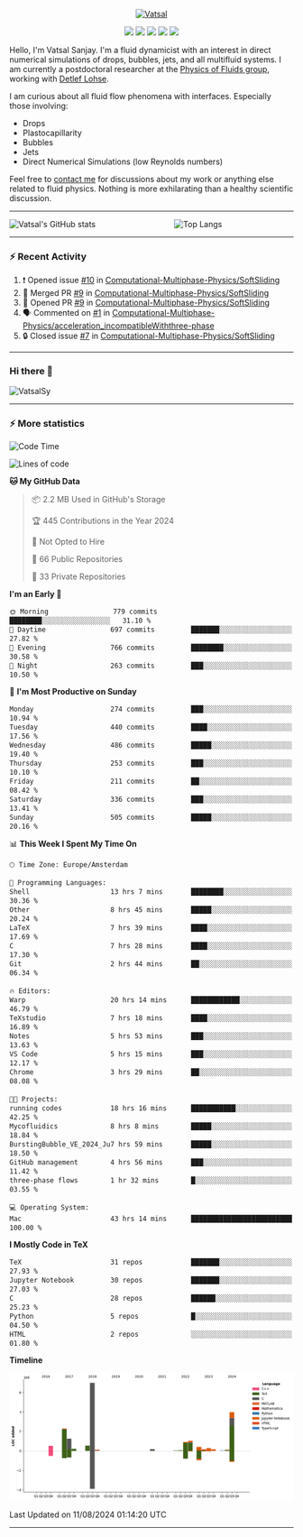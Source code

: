<center>

[<img alt="Vatsal" width="200px" src="https://www.dropbox.com/s/dxyybgtblo8er6h/Logo_Vatsal_Vector.png?raw=1">](https://www.vatsalsanjay.com)

[<img src="https://img.shields.io/badge/googlescholar-4285F4?&style=for-the-badge&logo=googlescholar&logoColor=white">](https://scholar.google.com/citations?hl=en&user=67aQviYAAAAJ)
[<img src="https://img.shields.io/static/v1.svg?&style=for-the-badge&logo=ResearchGate&label=&message=ResearchGate&logoColor=white&color=green">](https://www.researchgate.net/profile/Vatsal-Sanjay-2)
[<img src="https://img.shields.io/badge/twitter-1DA1F2?&style=for-the-badge&logo=twitter&logoColor=white">](https://twitter.com/VatsalSanjay)
[<img src="https://img.shields.io/badge/linkedin-0A66C2?&style=for-the-badge&logo=linkedin">](https://www.linkedin.com/in/vatsalsanjay/)
[<img src="https://img.shields.io/badge/orcid-A6CE39?&style=for-the-badge&logo=orcid&logoColor=white">](https://orcid.org/0000-0002-4293-6099)

</center>

Hello, I'm Vatsal Sanjay. I'm a fluid dynamicist with an interest in direct numerical simulations of drops, bubbles, jets, and all multifluid systems. I am currently a postdoctoral researcher at the [Physics of Fluids group](https://pof.tnw.utwente.nl), working with [Detlef Lohse](https://en.wikipedia.org/wiki/Detlef_Lohse). 

I am curious about all fluid flow phenomena with interfaces. Especially those involving:

- Drops
- Plastocapillarity
- Bubbles
- Jets
- Direct Numerical Simulations (low Reynolds numbers)

Feel free to [contact me](mailto:contact@vatsalsanjay.com) for discussions about my work or anything else related to fluid physics. Nothing is more exhilarating than a healthy scientific discussion.

<!-- ![Vatsal's GitHub stats](https://github-readme-stats-xi-wine-74.vercel.app/api?username=VatsalSy&show_icons=true&theme=vision-friendly-dark)

![Top Langs](https://github-readme-stats-xi-wine-74.vercel.app/api/top-langs/?username=VatsalSy&layout=compact&theme=vision-friendly-dark) -->

---
<div style="display: flex; justify-content: space-between;">
    <img src="https://github-readme-stats-xi-wine-74.vercel.app/api?username=VatsalSy&show_icons=true&theme=vision-friendly-dark" alt="Vatsal's GitHub stats" style="width: 55%;">
    <img src="https://github-readme-stats-xi-wine-74.vercel.app/api/top-langs/?username=VatsalSy&layout=compact&theme=vision-friendly-dark" alt="Top Langs" style="width: 42%;">
</div>

---

### :zap: Recent Activity

<!--START_SECTION:activity-->
1. ❗ Opened issue [#10](https://github.com/Computational-Multiphase-Physics/SoftSliding/issues/10) in [Computational-Multiphase-Physics/SoftSliding](https://github.com/Computational-Multiphase-Physics/SoftSliding)
2. 🎉 Merged PR [#9](https://github.com/Computational-Multiphase-Physics/SoftSliding/pull/9) in [Computational-Multiphase-Physics/SoftSliding](https://github.com/Computational-Multiphase-Physics/SoftSliding)
3. 💪 Opened PR [#9](https://github.com/Computational-Multiphase-Physics/SoftSliding/pull/9) in [Computational-Multiphase-Physics/SoftSliding](https://github.com/Computational-Multiphase-Physics/SoftSliding)
4. 🗣 Commented on [#1](https://github.com/Computational-Multiphase-Physics/acceleration_incompatibleWiththree-phase/issues/1#issuecomment-2281669545) in [Computational-Multiphase-Physics/acceleration_incompatibleWiththree-phase](https://github.com/Computational-Multiphase-Physics/acceleration_incompatibleWiththree-phase)
5. 🔒 Closed issue [#7](https://github.com/Computational-Multiphase-Physics/SoftSliding/issues/7) in [Computational-Multiphase-Physics/SoftSliding](https://github.com/Computational-Multiphase-Physics/SoftSliding)
<!--END_SECTION:activity-->
---

### Hi there 👋
<p align="left"> <img src="https://komarev.com/ghpvc/?username=VatsalSy&label=Profile%20views&color=orange&style=for-the-badge" alt="VatsalSy" /> </p>

---
### :zap: More statistics

<!--START_SECTION:waka-->
![Code Time](http://img.shields.io/badge/Code%20Time-114%20hrs%206%20mins-blue)

![Lines of code](https://img.shields.io/badge/From%20Hello%20World%20I%27ve%20Written-19.2%20million%20lines%20of%20code-blue)

**🐱 My GitHub Data** 

> 📦 2.2 MB Used in GitHub's Storage 
 > 
> 🏆 445 Contributions in the Year 2024
 > 
> 🚫 Not Opted to Hire
 > 
> 📜 66 Public Repositories 
 > 
> 🔑 33 Private Repositories 
 > 
**I'm an Early 🐤** 

```text
🌞 Morning                779 commits         ████████░░░░░░░░░░░░░░░░░   31.10 % 
🌆 Daytime                697 commits         ███████░░░░░░░░░░░░░░░░░░   27.82 % 
🌃 Evening                766 commits         ████████░░░░░░░░░░░░░░░░░   30.58 % 
🌙 Night                  263 commits         ███░░░░░░░░░░░░░░░░░░░░░░   10.50 % 
```
📅 **I'm Most Productive on Sunday** 

```text
Monday                   274 commits         ███░░░░░░░░░░░░░░░░░░░░░░   10.94 % 
Tuesday                  440 commits         ████░░░░░░░░░░░░░░░░░░░░░   17.56 % 
Wednesday                486 commits         █████░░░░░░░░░░░░░░░░░░░░   19.40 % 
Thursday                 253 commits         ███░░░░░░░░░░░░░░░░░░░░░░   10.10 % 
Friday                   211 commits         ██░░░░░░░░░░░░░░░░░░░░░░░   08.42 % 
Saturday                 336 commits         ███░░░░░░░░░░░░░░░░░░░░░░   13.41 % 
Sunday                   505 commits         █████░░░░░░░░░░░░░░░░░░░░   20.16 % 
```


📊 **This Week I Spent My Time On** 

```text
🕑︎ Time Zone: Europe/Amsterdam

💬 Programming Languages: 
Shell                    13 hrs 7 mins       ████████░░░░░░░░░░░░░░░░░   30.36 % 
Other                    8 hrs 45 mins       █████░░░░░░░░░░░░░░░░░░░░   20.24 % 
LaTeX                    7 hrs 39 mins       ████░░░░░░░░░░░░░░░░░░░░░   17.69 % 
C                        7 hrs 28 mins       ████░░░░░░░░░░░░░░░░░░░░░   17.30 % 
Git                      2 hrs 44 mins       ██░░░░░░░░░░░░░░░░░░░░░░░   06.34 % 

🔥 Editors: 
Warp                     20 hrs 14 mins      ████████████░░░░░░░░░░░░░   46.79 % 
TeXstudio                7 hrs 18 mins       ████░░░░░░░░░░░░░░░░░░░░░   16.89 % 
Notes                    5 hrs 53 mins       ███░░░░░░░░░░░░░░░░░░░░░░   13.63 % 
VS Code                  5 hrs 15 mins       ███░░░░░░░░░░░░░░░░░░░░░░   12.17 % 
Chrome                   3 hrs 29 mins       ██░░░░░░░░░░░░░░░░░░░░░░░   08.08 % 

🐱‍💻 Projects: 
running codes            18 hrs 16 mins      ███████████░░░░░░░░░░░░░░   42.25 % 
Mycofluidics             8 hrs 8 mins        █████░░░░░░░░░░░░░░░░░░░░   18.84 % 
BurstingBubble_VE_2024_Ju7 hrs 59 mins       █████░░░░░░░░░░░░░░░░░░░░   18.50 % 
GitHub management        4 hrs 56 mins       ███░░░░░░░░░░░░░░░░░░░░░░   11.42 % 
three-phase flows        1 hr 32 mins        █░░░░░░░░░░░░░░░░░░░░░░░░   03.55 % 

💻 Operating System: 
Mac                      43 hrs 14 mins      █████████████████████████   100.00 % 
```

**I Mostly Code in TeX** 

```text
TeX                      31 repos            ███████░░░░░░░░░░░░░░░░░░   27.93 % 
Jupyter Notebook         30 repos            ███████░░░░░░░░░░░░░░░░░░   27.03 % 
C                        28 repos            ██████░░░░░░░░░░░░░░░░░░░   25.23 % 
Python                   5 repos             █░░░░░░░░░░░░░░░░░░░░░░░░   04.50 % 
HTML                     2 repos             ░░░░░░░░░░░░░░░░░░░░░░░░░   01.80 % 
```



**Timeline**

![Lines of Code chart](https://raw.githubusercontent.com/VatsalSy/VatsalSy/main/assets/bar_graph.png)


 Last Updated on 11/08/2024 01:14:20 UTC
<!--END_SECTION:waka-->
---
